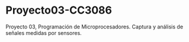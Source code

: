 # Proyecto03-CC3086
Proyecto 03, Programación de Microprocesadores. Captura y análisis de señales medidas por sensores.
